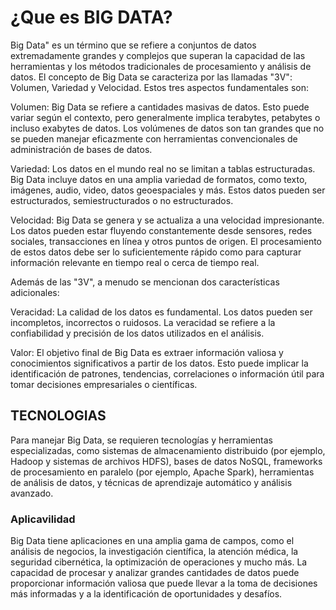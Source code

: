 # ¿Que es BIG DATA?
Big Data" es un término que se refiere a conjuntos de datos extremadamente grandes y complejos que superan la capacidad de las herramientas y los métodos tradicionales de procesamiento y análisis de datos. El concepto de Big Data se caracteriza por las llamadas "3V": Volumen, Variedad y Velocidad. Estos tres aspectos fundamentales son:

Volumen: Big Data se refiere a cantidades masivas de datos. Esto puede variar según el contexto, pero generalmente implica terabytes, petabytes o incluso exabytes de datos. Los volúmenes de datos son tan grandes que no se pueden manejar eficazmente con herramientas convencionales de administración de bases de datos.

Variedad: Los datos en el mundo real no se limitan a tablas estructuradas. Big Data incluye datos en una amplia variedad de formatos, como texto, imágenes, audio, video, datos geoespaciales y más. Estos datos pueden ser estructurados, semiestructurados o no estructurados.

Velocidad: Big Data se genera y se actualiza a una velocidad impresionante. Los datos pueden estar fluyendo constantemente desde sensores, redes sociales, transacciones en línea y otros puntos de origen. El procesamiento de estos datos debe ser lo suficientemente rápido como para capturar información relevante en tiempo real o cerca de tiempo real.

Además de las "3V", a menudo se mencionan dos características adicionales:

Veracidad: La calidad de los datos es fundamental. Los datos pueden ser incompletos, incorrectos o ruidosos. La veracidad se refiere a la confiabilidad y precisión de los datos utilizados en el análisis.

Valor: El objetivo final de Big Data es extraer información valiosa y conocimientos significativos a partir de los datos. Esto puede implicar la identificación de patrones, tendencias, correlaciones o información útil para tomar decisiones empresariales o científicas.
## TECNOLOGIAS
Para manejar Big Data, se requieren tecnologías y herramientas especializadas, como sistemas de almacenamiento distribuido (por ejemplo, Hadoop y sistemas de archivos HDFS), bases de datos NoSQL, frameworks de procesamiento en paralelo (por ejemplo, Apache Spark), herramientas de análisis de datos, y técnicas de aprendizaje automático y análisis avanzado.
### Aplicavilidad
Big Data tiene aplicaciones en una amplia gama de campos, como el análisis de negocios, la investigación científica, la atención médica, la seguridad cibernética, la optimización de operaciones y mucho más. La capacidad de procesar y analizar grandes cantidades de datos puede proporcionar información valiosa que puede llevar a la toma de decisiones más informadas y a la identificación de oportunidades y desafíos.